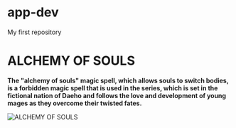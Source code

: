 # app-dev
My first repository
# ALCHEMY OF SOULS 
**The "alchemy of souls" magic spell, which allows souls to switch bodies, is a forbidden magic spell that is used in the series, 
which is set in the fictional nation of Daeho and follows the love and development of young mages as they overcome their twisted fates.**

![ALCHEMY OF SOULS](https://user-images.githubusercontent.com/103475835/206907755-8df0d10f-4df8-4157-b34b-f4025448a726.jpg)
